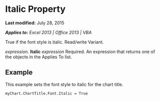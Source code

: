 
# Italic Property

 **Last modified:** July 28, 2015

 _**Applies to:** Excel 2013 | Office 2013 | VBA_

True if the font style is italic. Read/write Variant.

 _expression_. **Italic**
 _expression_ Required. An expression that returns one of the objects in the Applies To list.

## Example

This example sets the font style to italic for the chart title.


```
myChart.ChartTitle.Font.Italic = True
```

